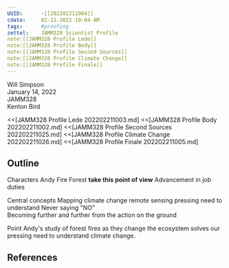 ```yaml
---
UUID:      ›[[202202211004]] 
cdate:     02-21-2022 10:04 AM
tags:      #proofing
zettel:    JAMM328 Scientist Profile
note:[[JAMM328 Profile Lede]]
note:[[JAMM328 Profile Body]]
note:[[JAMM328 Profile Second Sources]]
note:[[JAMM328 Profile Climate Change]]
note:[[JAMM328 Profile Finale]]
---
```


Will Simpson  
January 14, 2022   
JAMM328  
Kenton Bird

<<[JAMM328 Profile Lede 202202211003.md]
<<[JAMM328 Profile Body 202202211002.md]
<<[JAMM328 Profile Second Sources 202202211025.md]
<<[JAMM328 Profile Climate Change 202202211026.md]
<<[JAMM328 Profile Finale 202202211005.md]

## Outline
Characters 
    Andy
    Fire
    Forest **take this point of view**
    Advancement in job duties
    
Central concepts
    Mapping climate change
        remote sensing
    pressing need to understand
    Never saying "NO"  
    Becoming further and further from the action on the ground 

Point
    Andy's study of forest fires as they change the ecosystem solves our pressing need to understand climate change.
    
    
## References

   
